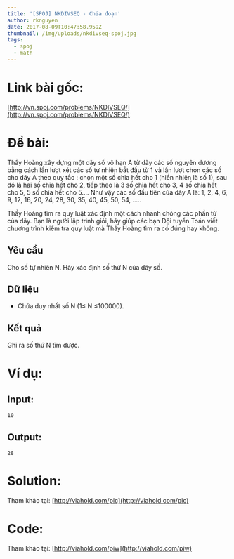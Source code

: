 ```yaml
---
title: '[SPOJ] NKDIVSEQ - Chia đoạn'
author: rknguyen
date: 2017-08-09T10:47:58.959Z
thumbnail: /img/uploads/nkdivseq-spoj.jpg
tags:
  - spoj
  - math
---
```

# Link bài gốc:

[http://vn.spoj.com/problems/NKDIVSEQ/](http://vn.spoj.com/problems/NKDIVSEQ/)

# Đề bài:

Thầy Hoàng xây dựng một dãy số vô hạn A từ dãy các số nguyên dương bằng cách lần lượt xét các số tự nhiên bắt đầu từ 1 và lần lượt chọn các số cho dãy A theo quy tắc : chọn một số chia hết cho 1 \(hiển nhiên là số 1\),  sau đó là hai số chia hết cho 2, tiếp theo là 3 số chia hết cho 3, 4 số chia hết cho 5, 5 số chia hết cho 5…. Như vậy các số đầu tiên của dãy A là: 1, 2, 4, 6, 9, 12, 16, 20, 24, 28, 30, 35, 40, 45, 50, 54, …..

Thầy Hoàng tìm ra quy luật xác định một cách nhanh chóng các phần tử của dãy. Bạn là người lập trình giỏi, hãy giúp các bạn Đội tuyển Toán viết chương trình kiểm tra quy luật mà Thầy Hoàng tìm ra có đúng hay không.

## Yêu cầu
Cho số tự nhiên N. Hãy xác định số thứ N của dãy số.

## Dữ liệu
* Chứa duy nhất số N \(1≤ N ≤100000\).

## Kết quả
Ghi ra số thứ N tìm được.

# Ví dụ:

## Input:

```
10
```

## Output:

```
28
```

# Solution:

Tham khảo tại: [http://viahold.com/pic](http://viahold.com/pic)

# Code:

Tham khảo tại: [http://viahold.com/piw](http://viahold.com/piw)


